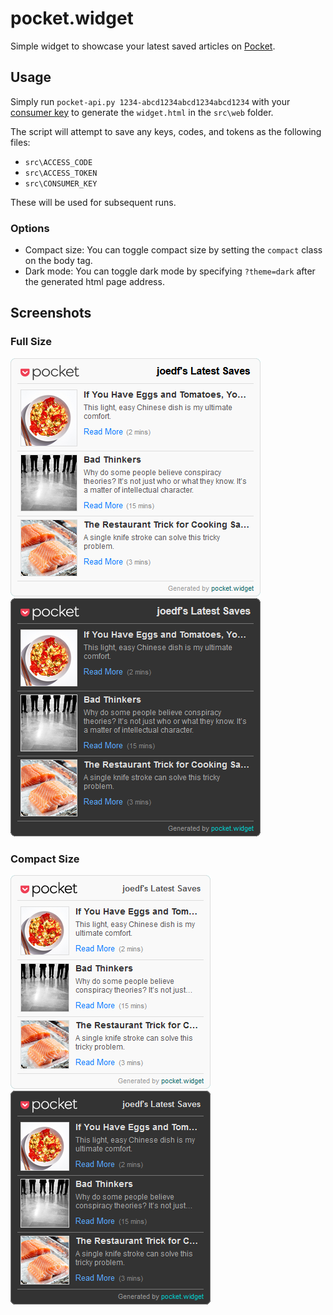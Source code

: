 # pocket.widget
 
Simple widget to showcase your latest saved articles on [Pocket](https://getpocket.com).

## Usage
Simply run `pocket-api.py 1234-abcd1234abcd1234abcd1234` with your [consumer key](https://getpocket.com/developer/docs/authentication) to generate the `widget.html` in the `src\web` folder.

The script will attempt to save any keys, codes, and tokens as the following files:
- `src\ACCESS_CODE`
- `src\ACCESS_TOKEN`
- `src\CONSUMER_KEY`

These will be used for subsequent runs.

### Options
- Compact size: You can toggle compact size by setting the `compact` class on the body tag.
- Dark mode: You can toggle dark mode by specifying `?theme=dark` after the generated html page address.

## Screenshots

### Full Size
![preview.png](preview.png)
![preview.dark.png](preview.dark.png)

### Compact Size
![preview.compact.png](preview.compact.png)
![preview.dark.compact.png](preview.dark.compact.png)